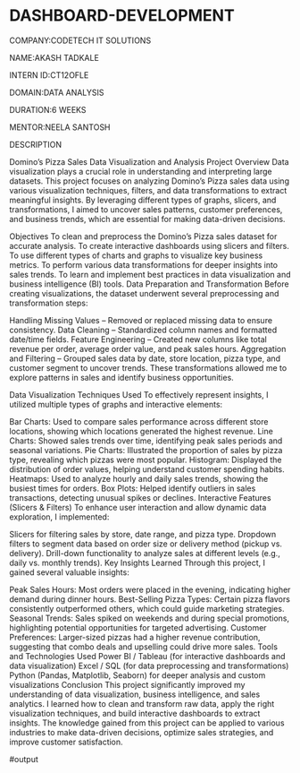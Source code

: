 # DASHBOARD-DEVELOPMENT

COMPANY:CODETECH IT SOLUTIONS

NAME:AKASH TADKALE

INTERN ID:CT12OFLE

DOMAIN:DATA ANALYSIS

DURATION:6 WEEKS

MENTOR:NEELA SANTOSH

DESCRIPTION

Domino’s Pizza Sales Data Visualization and Analysis
Project Overview
Data visualization plays a crucial role in understanding and interpreting large datasets. This project focuses on analyzing Domino’s Pizza sales data using various visualization techniques, filters, and data transformations to extract meaningful insights. By leveraging different types of graphs, slicers, and transformations, I aimed to uncover sales patterns, customer preferences, and business trends, which are essential for making data-driven decisions.

Objectives
To clean and preprocess the Domino’s Pizza sales dataset for accurate analysis.
To create interactive dashboards using slicers and filters.
To use different types of charts and graphs to visualize key business metrics.
To perform various data transformations for deeper insights into sales trends.
To learn and implement best practices in data visualization and business intelligence (BI) tools.
Data Preparation and Transformation
Before creating visualizations, the dataset underwent several preprocessing and transformation steps:

Handling Missing Values – Removed or replaced missing data to ensure consistency.
Data Cleaning – Standardized column names and formatted date/time fields.
Feature Engineering – Created new columns like total revenue per order, average order value, and peak sales hours.
Aggregation and Filtering – Grouped sales data by date, store location, pizza type, and customer segment to uncover trends.
These transformations allowed me to explore patterns in sales and identify business opportunities.

Data Visualization Techniques Used
To effectively represent insights, I utilized multiple types of graphs and interactive elements:

Bar Charts: Used to compare sales performance across different store locations, showing which locations generated the highest revenue.
Line Charts: Showed sales trends over time, identifying peak sales periods and seasonal variations.
Pie Charts: Illustrated the proportion of sales by pizza type, revealing which pizzas were most popular.
Histogram: Displayed the distribution of order values, helping understand customer spending habits.
Heatmaps: Used to analyze hourly and daily sales trends, showing the busiest times for orders.
Box Plots: Helped identify outliers in sales transactions, detecting unusual spikes or declines.
Interactive Features (Slicers & Filters)
To enhance user interaction and allow dynamic data exploration, I implemented:

Slicers for filtering sales by store, date range, and pizza type.
Dropdown filters to segment data based on order size or delivery method (pickup vs. delivery).
Drill-down functionality to analyze sales at different levels (e.g., daily vs. monthly trends).
Key Insights Learned
Through this project, I gained several valuable insights:

Peak Sales Hours: Most orders were placed in the evening, indicating higher demand during dinner hours.
Best-Selling Pizza Types: Certain pizza flavors consistently outperformed others, which could guide marketing strategies.
Seasonal Trends: Sales spiked on weekends and during special promotions, highlighting potential opportunities for targeted advertising.
Customer Preferences: Larger-sized pizzas had a higher revenue contribution, suggesting that combo deals and upselling could drive more sales.
Tools and Technologies Used
Power BI / Tableau (for interactive dashboards and data visualization)
Excel / SQL (for data preprocessing and transformations)
Python (Pandas, Matplotlib, Seaborn) for deeper analysis and custom visualizations
Conclusion
This project significantly improved my understanding of data visualization, business intelligence, and sales analytics. I learned how to clean and transform raw data, apply the right visualization techniques, and build interactive dashboards to extract insights. The knowledge gained from this project can be applied to various industries to make data-driven decisions, optimize sales strategies, and improve customer satisfaction.

#output

